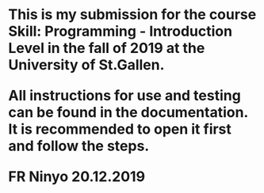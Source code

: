 <h1><Cryptography Tool</h1>

This is my submission for the course Skill: Programming - Introduction Level in the fall of 2019 at the University of St.Gallen.

All instructions for use and testing can be found in the documentation. It is recommended to open it first and follow the steps.

FR Ninyo
20.12.2019

